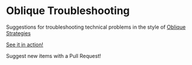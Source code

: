 # Oblique Troubleshooting
Suggestions for troubleshooting technical problems in the style of [Oblique Strategies](https://en.wikipedia.org/wiki/Oblique_Strategies)

[See it in action!](https://jessejensen.github.io/oblique-troubleshooting/)

Suggest new items with a Pull Request!
